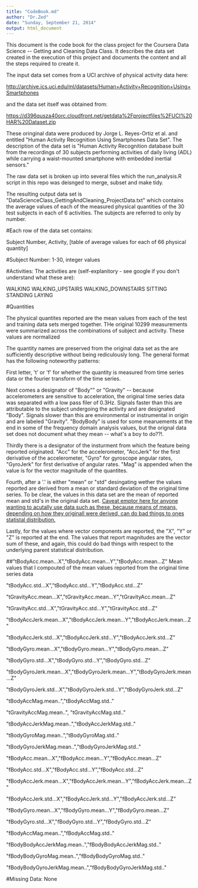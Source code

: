 ```yaml
---
title: "CodeBook.md"
author: "Dr.Zed"
date: "Sunday, September 21, 2014"
output: html_document
---
```


This document is the code book for the class project for the Coursera Data Science -- Getting and Cleaning Data Class.  It describes the data set created in the execution of this project and documents the content and all the steps required to create it.  

The input data set comes from a UCI archive of physical activity data here:

http://archive.ics.uci.edu/ml/datasets/Human+Activity+Recognition+Using+Smartphones

and the data set itself was obtained from:

https://d396qusza40orc.cloudfront.net/getdata%2Fprojectfiles%2FUCI%20HAR%20Dataset.zip

These oringinal data were produced by Jorge L. Reyes-Ortiz et al. and entitled "Human Activity Recognition Using Smartphones Data Set".  The description of the data set is "Human Activity Recognition database built from the recordings of 30 subjects performing activities of daily living (ADL) while carrying a waist-mounted smartphone with embedded inertial sensors."   

The raw data set is broken up into several files which the run_analysis.R script in this repo was deisnged to merge, subset and make tidy.  

The resulting output data set is "DataScienceClass_GettingAndCleaning_ProjectData.txt" which contains the average values of each of the measured physical quantities of the 30 test subjects in each of 6 activities.  The subjects are referred to only by number.  

#Each row of the data set contains:

Subject Number, Activity, [table of average values for each of 66 physical quantity]

#Subject Number:
1-30, integer values

#Activities: 
The activities are (self-explanitory - see google if you don't understand what these are):

WALKING
WALKING_UPSTAIRS
WALKING_DOWNSTAIRS
SITTING
STANDING
LAYING

#Quantities

The physical quantites reported are the mean values from each of the test and  training data sets merged together.  THe original 10299 measurements were summarized across the combinations of subject and activity.  These values are normalized

The quantity names are preserved from the original data set as the are sufficiently descriptive without being rediculously long.  The general format has the following noteworthy patterns:

First letter, 't' or 'f' for whether the quantity is measured from time series data or the fourier transform of the time series.

Next comes a designator of "Body"" or "Gravity" -- because accelerometers are sensitive to acceleration, the original time series data was separated with a low pass filer of 0.3Hz.  Signals faster than this are attributable to the subject undergoing the activity and are designated "Body".  Signals slower than this are environmental or instrumental in origin and are labeled "Gravity". "BodyBody" is used for some mearuements at the end in some of the frequency domain analysis values, but the orignal data set does not document what they mean -- what's a boy to do??!.  

Thirdly there is a designator of the insturment from which the feature being reported originated.  "Acc" for the accelerometer, "AccJerk" for the first derivative of the accelerometer, "Gyro" for gyroscope angular rates, "GyroJerk" for first derivative of angular rates.  "Mag" is appended when the value is for the vector magnitude of the quantites.

Fourth, after a '.' is either "mean" or "std" desingating wether the values reported are derived from a mean or standard deviation of the original time series.  To be clear, the values in this data set are the mean of reported mean and std's in the original data set.  <u> Caveat emptor here for anyone wanting to acutally use data such as these, because means of means, depending on how they originall were derived, can do bad things to ones statistal distribution.  </u>

Lastly, for the values where vector components are reported, the "X", "Y" or "Z" is reported at the end.  The values that report magnitudes are the vector sum of these, and again, this could do bad things with respect to the underlying parent statistical distribution.  



##"tBodyAcc.mean...X","tBodyAcc.mean...Y","tBodyAcc.mean...Z"
Mean values that I compouted of the mean values reported from the original time series data

"tBodyAcc.std...X","tBodyAcc.std...Y","tBodyAcc.std...Z"

"tGravityAcc.mean...X","tGravityAcc.mean...Y","tGravityAcc.mean...Z"

"tGravityAcc.std...X","tGravityAcc.std...Y","tGravityAcc.std...Z"

"tBodyAccJerk.mean...X","tBodyAccJerk.mean...Y","tBodyAccJerk.mean...Z"

"tBodyAccJerk.std...X","tBodyAccJerk.std...Y","tBodyAccJerk.std...Z"

"tBodyGyro.mean...X","tBodyGyro.mean...Y","tBodyGyro.mean...Z"

"tBodyGyro.std...X","tBodyGyro.std...Y","tBodyGyro.std...Z"

"tBodyGyroJerk.mean...X","tBodyGyroJerk.mean...Y","tBodyGyroJerk.mean...Z"

"tBodyGyroJerk.std...X","tBodyGyroJerk.std...Y","tBodyGyroJerk.std...Z"

"tBodyAccMag.mean..","tBodyAccMag.std.."

"tGravityAccMag.mean..", "tGravityAccMag.std.."

"tBodyAccJerkMag.mean..","tBodyAccJerkMag.std.."

"tBodyGyroMag.mean..","tBodyGyroMag.std.."

"tBodyGyroJerkMag.mean..","tBodyGyroJerkMag.std.."

"fBodyAcc.mean...X","fBodyAcc.mean...Y","fBodyAcc.mean...Z"

"fBodyAcc.std...X","fBodyAcc.std...Y","fBodyAcc.std...Z"

"fBodyAccJerk.mean...X","fBodyAccJerk.mean...Y","fBodyAccJerk.mean...Z"

"fBodyAccJerk.std...X","fBodyAccJerk.std...Y","fBodyAccJerk.std...Z"

"fBodyGyro.mean...X","fBodyGyro.mean...Y","fBodyGyro.mean...Z"

"fBodyGyro.std...X","fBodyGyro.std...Y","fBodyGyro.std...Z"

"fBodyAccMag.mean..","fBodyAccMag.std.."

"fBodyBodyAccJerkMag.mean..","fBodyBodyAccJerkMag.std.."

"fBodyBodyGyroMag.mean..","fBodyBodyGyroMag.std.."

"fBodyBodyGyroJerkMag.mean..","fBodyBodyGyroJerkMag.std.."

#Missing Data: None
